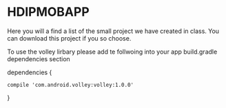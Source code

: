# HDIPMOBAPP
Here you will a find a list of the small project we have created in class.
You can download this project if you so choose.

To use the volley lirbary please add te follwoing into your app build.gradle dependencies section

dependencies {

    compile 'com.android.volley:volley:1.0.0'
    
}
